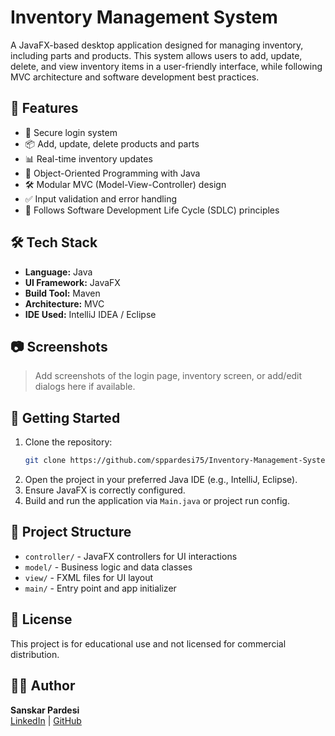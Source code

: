 
# Inventory Management System

A JavaFX-based desktop application designed for managing inventory, including parts and products. This system allows users to add, update, delete, and view inventory items in a user-friendly interface, while following MVC architecture and software development best practices.

## 📌 Features

- 🔐 Secure login system
- 📦 Add, update, delete products and parts
- 📊 Real-time inventory updates
- 🧠 Object-Oriented Programming with Java
- 🛠️ Modular MVC (Model-View-Controller) design
- ✅ Input validation and error handling
- 📁 Follows Software Development Life Cycle (SDLC) principles

## 🛠 Tech Stack

- **Language:** Java
- **UI Framework:** JavaFX
- **Build Tool:** Maven
- **Architecture:** MVC
- **IDE Used:** IntelliJ IDEA / Eclipse

## 📷 Screenshots

> Add screenshots of the login page, inventory screen, or add/edit dialogs here if available.

## 🚀 Getting Started

1. Clone the repository:
   ```bash
   git clone https://github.com/sppardesi75/Inventory-Management-System.git
   ```
2. Open the project in your preferred Java IDE (e.g., IntelliJ, Eclipse).
3. Ensure JavaFX is correctly configured.
4. Build and run the application via `Main.java` or project run config.

## 📁 Project Structure

- `controller/` - JavaFX controllers for UI interactions
- `model/` - Business logic and data classes
- `view/` - FXML files for UI layout
- `main/` - Entry point and app initializer

## 📄 License

This project is for educational use and not licensed for commercial distribution.

## 🙋‍♂️ Author

**Sanskar Pardesi**  
[LinkedIn](https://www.linkedin.com/in/sanskarpardesi) | [GitHub](https://github.com/sppardesi75)
